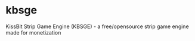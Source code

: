 # kbsge
KissBit Strip Game Engine (KBSGE) - a free/opensource strip game engine made for monetization
